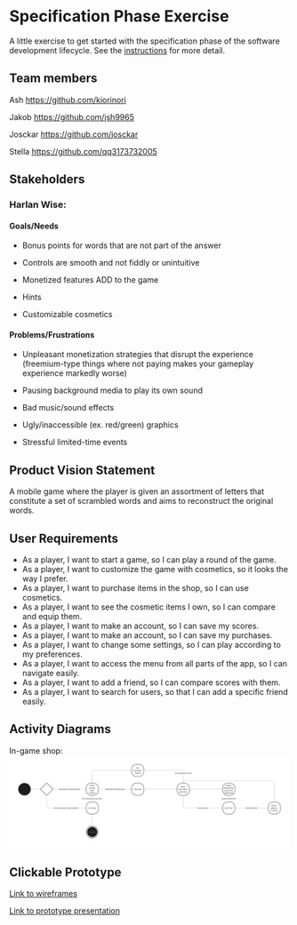 # Specification Phase Exercise

A little exercise to get started with the specification phase of the software development lifecycle. See the [instructions](instructions.md) for more detail.

## Team members

Ash https://github.com/kiorinori

Jakob https://github.com/jsh9965

Josckar https://github.com/josckar

Stella https://github.com/qq3173732005

## Stakeholders

### Harlan Wise:

#### Goals/Needs

* Bonus points for words that are not part of the answer

* Controls are smooth and not fiddly or unintuitive

* Monetized features ADD to the game

* Hints

* Customizable cosmetics

#### Problems/Frustrations

* Unpleasant monetization strategies that disrupt the experience (freemium-type things where not paying makes your gameplay experience markedly worse)

* Pausing background media to play its own sound

* Bad music/sound effects

* Ugly/inaccessible (ex. red/green) graphics

* Stressful limited-time events

## Product Vision Statement

A mobile game where the player is given an assortment of letters that constitute a set of scrambled words and aims to reconstruct the original words.

## User Requirements

* As a player, I want to start a game, so I can play a round of the game.
* As a player, I want to customize the game with cosmetics, so it looks the way I prefer.
* As a player, I want to purchase items in the shop, so I can use cosmetics.
* As a player, I want to see the cosmetic items I own, so I can compare and equip them.
* As a player, I want to make an account, so I can save my scores.
* As a player, I want to make an account, so I can save my purchases.
* As a player, I want to change some settings, so I can play according to my preferences.
* As a player, I want to access the menu from all parts of the app, so I can navigate easily.
* As a player, I want to add a friend, so I can compare scores with them.
* As a player, I want to search for users, so that I can add a specific friend easily.

## Activity Diagrams

In-game shop:
![Shop activity diagram](/SWE%20Project%201%20shop%20activity%20diagram.png)

## Clickable Prototype

[Link to wireframes](https://www.figma.com/file/LxtPsFMJ4kb2szEPMWExmB/Word-App-Wireframes?type=design&node-id=0%3A1&mode=design&t=0UvNijlJYps3c8tq-1)

[Link to prototype presentation](https://www.figma.com/proto/LxtPsFMJ4kb2szEPMWExmB/Word-App-Wireframes?type=design&node-id=1-2&t=qOzQwIkBO5ktHqDn-0&scaling=scale-down&page-id=0%3A1&starting-point-node-id=1%3A2)
